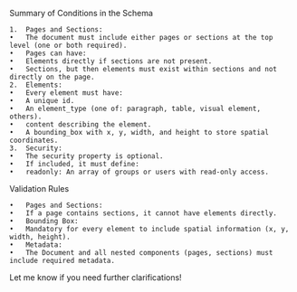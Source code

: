 Summary of Conditions in the Schema

	1.	Pages and Sections:
	•	The document must include either pages or sections at the top level (one or both required).
	•	Pages can have:
	•	Elements directly if sections are not present.
	•	Sections, but then elements must exist within sections and not directly on the page.
	2.	Elements:
	•	Every element must have:
	•	A unique id.
	•	An element_type (one of: paragraph, table, visual element, others).
	•	content describing the element.
	•	A bounding_box with x, y, width, and height to store spatial coordinates.
	3.	Security:
	•	The security property is optional.
	•	If included, it must define:
	•	readonly: An array of groups or users with read-only access.


Validation Rules

	•	Pages and Sections:
	•	If a page contains sections, it cannot have elements directly.
	•	Bounding Box:
	•	Mandatory for every element to include spatial information (x, y, width, height).
	•	Metadata:
	•	The Document and all nested components (pages, sections) must include required metadata.

Let me know if you need further clarifications!
